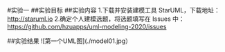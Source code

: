 #实验一
##实验目标
##实验内容
1.下载并安装建模工具 StarUML，下载地址：http://staruml.io
2.确定个人建模选题，将选题填写在 Issues 中：https://github.com/hzuapps/uml-modeling-2020/issues

##实验结果
![第一个UML图](./model01.jpg）
